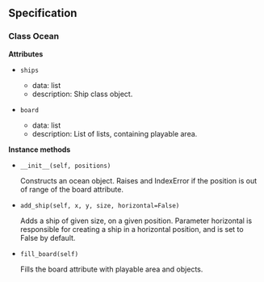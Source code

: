## Specification

### Class Ocean

__Attributes__

* `ships`

  - data: list
  - description: Ship class object.

* `board`

  - data: list
  - description: List of lists, containing playable area.


__Instance methods__

* `__init__(self, positions)`

  Constructs an ocean object. Raises and IndexError if the position is
  out of range of the board attribute.

* `add_ship(self, x, y, size, horizontal=False)`

  Adds a ship of given size, on a given position.
  Parameter horizontal is responsible for creating a ship
  in a horizontal position, and is set to False by default.

* `fill_board(self)`

  Fills the board attribute with playable area and objects.
